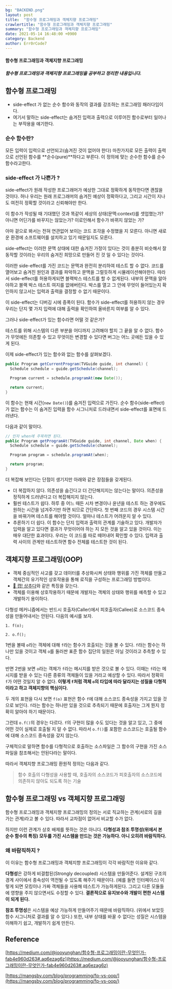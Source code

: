 ```yaml
---
bg: "BACKEND.png"
layout: post
title:  "함수형 프로그래밍과 객체지향 프로그래밍"
crawlertitle: "함수형 프로그래밍과 객체지향 프로그래밍"
summary: "함수형 프로그래밍과 객체지향 프로그래밍"
date: 2021-05-14 16:48:00 +0900
category: Backend
author: Err0rCode7
---
```


#### 함수형 프로그래밍과 객체지향 프로그래밍
##### 함수형 프로그래밍과 객체지향 프로그래밍을 공부하고 정리한 내용입니다.

## 함수형 프로그래밍

- side-effect 가 없는 순수 함수와 동작의 결과를 강조하는 프로그래밍 패러다임이다.
- 여기서 말하는 side-effect는 숨겨진 입력과 출력으로 이루어진 함수로부터 일어나는 부작용을 얘기한다.

### 순수 함수란?

모든 입력이 입력으로 선언되고(숨겨진 것이 없어야 한다) 마찬가지로 모든 출력이 출력으로 선언된 함수를 **순수(pure)**하다고 부른다. 이 정의에 맞는 순수한 함수를 순수 함수라고한다.

### side-effect 가 나쁜가 ?

side-effect가 원래 작성한 프로그래머가 예상한 그대로 정확하게 동작한다면 괜찮을 것이다. 허나 우리는 원래 프로그래머의 숨겨진 예상이 정확하다고, 그리고 시간이 지나도 여전히 정확할 것이라고 신뢰해야만 한다.

이 함수가 작성될 때 기대했던 것과 똑같이 세상의 상태(문맥:context)를 셋업했는가? 아니면 어딘가를 바꾸지는 않았는가? 이로인해서 함수가 바뀌지 않았는 가?

아마 겉으로 봐서는 전혀 연관없어 보이는 코드 조각을 수정했을 지 모른다. 아니면 새로운 환경에 소프트웨어를 설치하고 있기 때문일지도 모른다.

side-effect는 이러한 문맥 상태에 대한 숨겨진 가정이 있다는 것이 충분히 비슷해서 잘 동작할 것이라는 우리의 숨겨진 희망으로 만들어 진 것 일 수 있다는 것이다.

이러한 side-effect를 가진 코드는 문맥과 완전히 분리하여 테스트 할 수 없다. 코드를 열어보고 숨겨진 원인과 결과를 파악하고 문맥을 그럴듯하게 시뮬레이션해야한다. 따라서 side-effect를 허용하게되면 블랙박스 테스트를 할 수 없게된다. 내부의 문맥을 알아야하고 블랙 박스 테스트 여지를 없애버린다. 박스를 열고 그 안에 무엇이 들어있는지 확인하지 않고서는 입력과 출력을 결정할 수 없기 때문이다.

이 side-effect는 디버깅 시에 증폭이 된다. 함수가 side-effect를 허용하지 않는 경우 우리는 단지 몇 가지 입력에 대해 출력을 확인하여 올바른지 여부를 알 수 있다.

그러나 side-effect가 있는 함수라면 어떨 것 같은가?

테스트를 위해 시스템의 다른 부분을 어디까지 고려해야 할지 그 끝을 알 수 없다. 함수가 무엇에든 의존할 수 있고 무엇이든 변경할 수 있다면 버그는 어느 곳에든 있을 수 있게 된다.

이제 side-effect가 있는 함수와 없는 함수를 살펴보겠다.

```java
public Program getCurrentProgram(TVGuide guide, int channel) {
  Schedule schedule = guide.getSchedule(channel);

  Program current = schedule.programAt(new Date());

  return current;
}
```

이 함수는 현재 시간(`new Date()`)를 숨겨진 입력으로 가진다. 순수 함수(side-effect)가 없는 함수는 이 숨겨진 입력을 함수 시그니처로 드러내면서 side-effect를 표면에 드러낸다.

다음과 같이 말이다.

```java
// 인자 when에 주목하면 된다.
public Program getProgramAt(TVGuide guide, int channel, Date when) {
  Schedule schedule = guide.getSchedule(channel);

  Program program = schedule.programAt(when);

  return program;
}
```

더 복잡해 보인다는 단점이 생기지만 아래와 같은 장점들을 갖게된다.

- 더 복잡하지 않다. 의존성을 숨긴다고 더 간단해지지는 않는다는 말이다. 의존성을 정직하게 드러낸다고 더 복잡해지지 않는다.
- 훨씬 테스트가 쉽다. 하루 중 어느 때든 시차 변경이나 윤년을 테스트 하는 경우에도 원하는 시간을 넘겨주기만 하면 되므로 간단하다. 첫 번째 코드의 경우 시스템 시간을 바꿔가며 테스트를 해야할 것이다. 얼마나 테스트가 어려운지 알 수 있다.
- 추론하기 더 쉽다. 이 함수는 단지 입력과 출력의 관계를 기술하고 있다. 개발자가 입력을 알고 있다면 결과가 무엇이어야 하는 지 모든 것을 알고 있을 것이다. 이는 매우 대단한 효과이다. 우리는 이 코드를 따로 떼어내어 확인할 수 있다. 입력과 출력 사이의 관계만 테스트하면 함수 전체를 테스트한 것이 된다.

## 객체지향 프로그래밍(OOP)

- 객체 중심적인 사고를 갖고 데이터를 추상화시켜 상태와 행위를 가진 객체를 만들고 객체간의 유기적인 상호작용을 통해 로직을 구성하는 프로그래밍 방법이다.
- [🔗 캡! 상추다](https://err0rcode7.github.io/java/2021/04/20/%EC%9E%90%EB%B0%94%EC%99%80%EA%B0%9D%EC%B2%B4%EC%A7%80%ED%96%A5.html)와 같은 특징을 갖는다.
- 객체를 이용해 상호작용하기 때문에 개발자는 객체의 상태와 행위를 예측할 수 있고 개발하기 용이하다.

다형성 메커니즘에서는 반드시 호출자(Caller)에서 피호출자(Callee)로 소스코드 종속성을 만들어내서는 안된다. 다음의 예시를 보자.

```
1. f(o);

2. o.f();
```

1번을 볼때 `o`라는 객체에 대해 `f`라는 함수가 호출되는 것을 볼 수 있다. `f`라는 함수는 하나만 있을 것이고 객체 `o`를 둘러싼 표준 함수 집단의 일원은 아닐 것이라고 추측할 수 있다.

반면 2번을 보면 `o`라는 객체가 `f`라는 메시지를 받은 것으로 볼 수 있다. 이때는 `f`라는 메시지를 받을 수 있는 다른 종류의 객체들이 있을 거라고 예상할 수 있다. 따라서 정확히 `f`가 어떤 것일지 알 수 없다. **이렇게 `f`처럼 객체 `o`의 타입에 따라 달라지는 성질을 다형적이라고 하고 객체지향의 핵심이다.**

두 개의 표현을 다시 보면 `f(o)` 표현은 함수 `f`에 대해 소스코드 종속성을 가지고 있을 것으로 보인다. `f`라는 함수는 하나만 있을 것으로 추측되기 때문에 호출자는 그게 뭔지 정확히 알아야 하기 때문이다.

그런데 `o.f()`의 경우는 다르다. `f`의 구현이 많을 수도 있다는 것을 알고 있고, 그 중에 어떤 것이 실제로 호출될 지 알 수 없다. 따라서 `o.f()`를 포함한 소스코드는 호출될 함수에 대해 소스코드 종속성을 갖지 않는다.

구체적으로 말하면 함수를 다형적으로 호출하는 소스파일은 그 함수의 구현을 가진 소스 파일을 참조해서는 안된다라는 말이다.

따라서 객체지향 프로그래밍 환원적 정의는 다음과 같다.

> 함수 호출의 다형성을 사용할 때, 호출자의 소스코드가 피호출자의 소스코드에 의존하지 않아도 되도록 하는 기술

## 함수형 프로그래밍 vs 객체지향 프로그래밍

함수형 프로그래밍과 객체지향 프로그래밍의 정의는 서로 직교하는 관계(서로의 길을 가는 관계)라고 볼 수 있다. 따라서 교차점이 없어서 비교할 수가 없다.

하지만 이런 관계가 상호 배제를 뜻하는 것은 아니다. **다형성과 참조 투명성(위에서 본 순수 함수의 특징) 모두를 가진 시스템을 만드는 것은 가능하다. 아니 오히려 바람직하다.**

### 왜 바람직하지 ?

이 이유는 함수형 프로그래밍과 객체지향 프로그래밍이 각각 바람직한 이유와 같다.

**다형성**은 강하게 비결합된(Strongly decoupled) 시스템을 만들어준다. 설계된 구조의 경계 사이에서 종속성이 역전될 수 있도록 해주기 때문이다. (예를 들면 인터페이스) 이렇게 되면 모킹이나 가짜 객체들을 사용해 테스트가 가능하게된다. 그리고 다른 모듈들에 영향을 주지 않으면서도 수정할 수 있다. **결론적으로 유지보수와 개발이 편한 시스템이 되게 된다.**

**참조 투명성**은 시스템을 예상 가능하게 만들어주기 때문에 바람직하다. (위에서 보았듯 함수 시그니처로 결과를 알 수 있다.) 또한, 내부 상태를 바꿀 수 없다는 성질은 시스템을 이해하기 쉽고, 개발하기 쉽게 만든다.

## Reference

[https://medium.com/@jooyunghan/함수형-프로그래밍이란-무엇인가-fab4e960d263#.aq6ezag6z](https://medium.com/@jooyunghan/함수형-프로그래밍이란-무엇인가-fab4e960d263#.aq6ezag6z)

[https://mangsby.com/blog/programming/fp-vs-oop/](https://mangsby.com/blog/programming/fp-vs-oop/)
